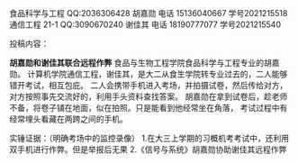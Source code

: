 食品科学与工程 QQ:2036306428 胡嘉勋 电话 15136040667 学号2021215518 
通信工程 21-1  QQ:3090670240 谢佳其 电话 18190777077 学号2021215540

投稿内容：

**胡嘉勋和谢佳其联合远程作弊**
食品与生物工程学院食品科学与工程专业的胡嘉勋。
计算机学院通信工程，谢佳其，是大二从食生学院转专业过去的，二人能够错开考试，相互包庇。
二人会携带手机进入考场，并拍摄试卷，然后传给对方，对方按照事先交流好的，利用手头资料查找答案。
胡嘉勋在拿到试卷后，趁老师不备，将卷子铺在地面，似在拍照。只是能看到他经常坐在角落，
考试过程中有经常埋头看藏在两跨之间的手机。

实锤证据：（明确考场中的监控录像）
1.在大三上学期的习概机考考试中，还利用双手机进行作弊。但是举报后无果
2.《信号与系统》胡嘉勋协助谢佳其远程作弊

